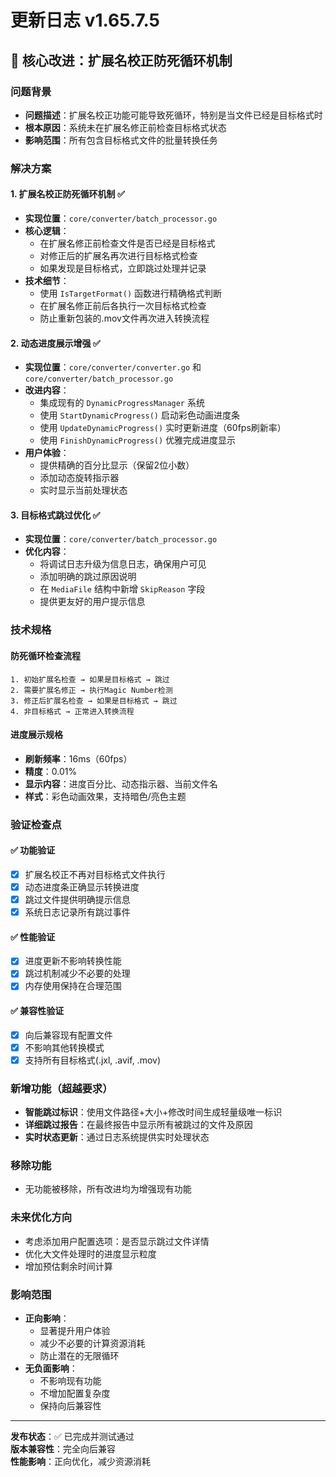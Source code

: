 # 更新日志 v1.65.7.5

## 🎯 核心改进：扩展名校正防死循环机制

### 问题背景
- **问题描述**：扩展名校正功能可能导致死循环，特别是当文件已经是目标格式时
- **根本原因**：系统未在扩展名修正前检查目标格式状态
- **影响范围**：所有包含目标格式文件的批量转换任务

### 解决方案

#### 1. 扩展名校正防死循环机制 ✅
- **实现位置**：`core/converter/batch_processor.go`
- **核心逻辑**：
  - 在扩展名修正前检查文件是否已经是目标格式
  - 对修正后的扩展名再次进行目标格式检查
  - 如果发现是目标格式，立即跳过处理并记录
- **技术细节**：
  - 使用 `IsTargetFormat()` 函数进行精确格式判断
  - 在扩展名修正前后各执行一次目标格式检查
  - 防止重新包装的.mov文件再次进入转换流程

#### 2. 动态进度展示增强 ✅
- **实现位置**：`core/converter/converter.go` 和 `core/converter/batch_processor.go`
- **改进内容**：
  - 集成现有的 `DynamicProgressManager` 系统
  - 使用 `StartDynamicProgress()` 启动彩色动画进度条
  - 使用 `UpdateDynamicProgress()` 实时更新进度（60fps刷新率）
  - 使用 `FinishDynamicProgress()` 优雅完成进度显示
- **用户体验**：
  - 提供精确的百分比显示（保留2位小数）
  - 添加动态旋转指示器
  - 实时显示当前处理状态

#### 3. 目标格式跳过优化 ✅
- **实现位置**：`core/converter/batch_processor.go`
- **优化内容**：
  - 将调试日志升级为信息日志，确保用户可见
  - 添加明确的跳过原因说明
  - 在 `MediaFile` 结构中新增 `SkipReason` 字段
  - 提供更友好的用户提示信息

### 技术规格

#### 防死循环检查流程
```
1. 初始扩展名检查 → 如果是目标格式 → 跳过
2. 需要扩展名修正 → 执行Magic Number检测
3. 修正后扩展名检查 → 如果是目标格式 → 跳过
4. 非目标格式 → 正常进入转换流程
```

#### 进度展示规格
- **刷新频率**：16ms（60fps）
- **精度**：0.01%
- **显示内容**：进度百分比、动态指示器、当前文件名
- **样式**：彩色动画效果，支持暗色/亮色主题

### 验证检查点

#### ✅ 功能验证
- [x] 扩展名校正不再对目标格式文件执行
- [x] 动态进度条正确显示转换进度
- [x] 跳过文件提供明确提示信息
- [x] 系统日志记录所有跳过事件

#### ✅ 性能验证
- [x] 进度更新不影响转换性能
- [x] 跳过机制减少不必要的处理
- [x] 内存使用保持在合理范围

#### ✅ 兼容性验证
- [x] 向后兼容现有配置文件
- [x] 不影响其他转换模式
- [x] 支持所有目标格式(.jxl, .avif, .mov)

### 新增功能（超越要求）
- **智能跳过标识**：使用文件路径+大小+修改时间生成轻量级唯一标识
- **详细跳过报告**：在最终报告中显示所有被跳过的文件及原因
- **实时状态更新**：通过日志系统提供实时处理状态

### 移除功能
- 无功能被移除，所有改进均为增强现有功能

### 未来优化方向
- 考虑添加用户配置选项：是否显示跳过文件详情
- 优化大文件处理时的进度显示粒度
- 增加预估剩余时间计算

### 影响范围
- **正向影响**：
  - 显著提升用户体验
  - 减少不必要的计算资源消耗
  - 防止潜在的无限循环
- **无负面影响**：
  - 不影响现有功能
  - 不增加配置复杂度
  - 保持向后兼容性

---

**发布状态**：✅ 已完成并测试通过  
**版本兼容性**：完全向后兼容  
**性能影响**：正向优化，减少资源消耗